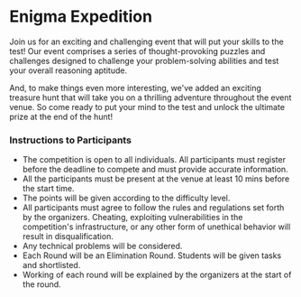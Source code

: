 # Enigma Expedition

Join us for an exciting and challenging event that will put your skills to the test! Our event comprises a series of thought-provoking puzzles and challenges designed to challenge your problem-solving abilities and test your overall reasoning aptitude.

And, to make things even more interesting, we've added an exciting treasure hunt that will take you on a thrilling adventure throughout the event venue. So come ready to put your mind to the test and unlock the ultimate prize at the end of the hunt!

### Instructions to Participants

- The competition is open to all individuals. All participants must register before the deadline to compete and must provide accurate information.
- All the participants must be present at the venue at least 10 mins before the start time.
- The points will be given according to the difficulty level.
- All participants must agree to follow the rules and regulations set forth by the organizers. Cheating, exploiting vulnerabilities in the competition's infrastructure, or any other form of unethical behavior will result in disqualification.
- Any technical problems will be considered.
- Each Round will be an Elimination Round. Students will be given tasks and shortlisted.
- Working of each round will be explained by the organizers at the start of the round.
